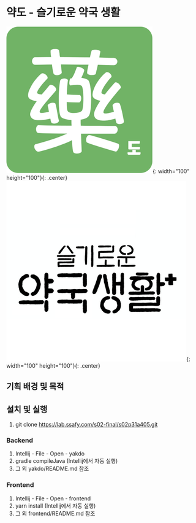 # 약도 - 슬기로운 약국 생활

![약도](design/picture/약도아이콘.png){: width="100" height="100"}{: .center}
![슬기로운약국생활](design/picture/슬기로운약국생활아이콘.png){: width="100" height="100"}{: .center}

## 기획 배경 및 목적

## 설치 및 실행

1. git clone https://lab.ssafy.com/s02-final/s02p31a405.git

### Backend

1. Intellij - File - Open - yakdo 
2. gradle compileJava (Intellij에서 자동 실행)
3. 그 외 yakdo/README.md 참조

### Frontend

1. Intellij - File - Open - frontend
2. yarn install (Intellij에서 자동 실행)
3. 그 외 frontend/README.md 참조